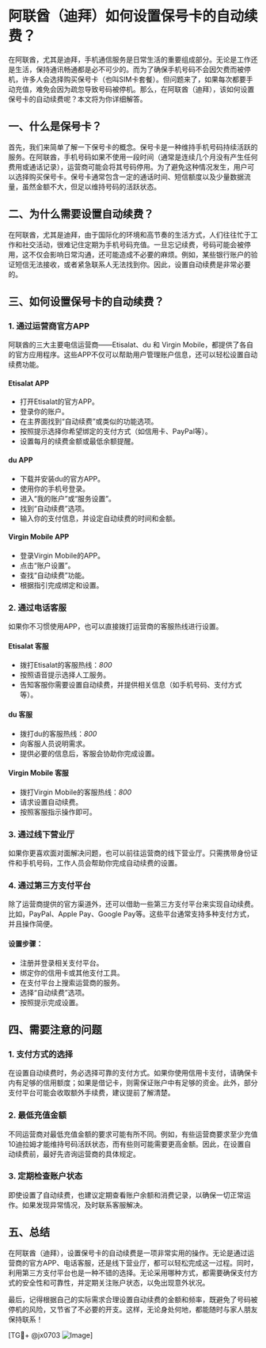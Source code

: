 # 阿联酋（迪拜）如何设置保号卡的自动续费？

在阿联酋，尤其是迪拜，手机通信服务是日常生活的重要组成部分。无论是工作还是生活，保持通讯畅通都是必不可少的。而为了确保手机号码不会因欠费而被停机，许多人会选择购买保号卡（也叫SIM卡套餐）。但问题来了，如果每次都要手动充值，难免会因为疏忽导致号码被停机。那么，在阿联酋（迪拜），该如何设置保号卡的自动续费呢？本文将为你详细解答。

## 一、什么是保号卡？

首先，我们来简单了解一下保号卡的概念。保号卡是一种维持手机号码持续活跃的服务。在阿联酋，手机号码如果不使用一段时间（通常是连续几个月没有产生任何费用或通话记录），运营商可能会将其号码停用。为了避免这种情况发生，用户可以选择购买保号卡。保号卡通常包含一定的通话时间、短信额度以及少量数据流量，虽然金额不大，但足以维持号码的活跃状态。

## 二、为什么需要设置自动续费？

在阿联酋，尤其是迪拜，由于国际化的环境和高节奏的生活方式，人们往往忙于工作和社交活动，很难记住定期为手机号码充值。一旦忘记续费，号码可能会被停用，这不仅会影响日常沟通，还可能造成不必要的麻烦。例如，某些银行账户的验证短信无法接收，或者紧急联系人无法找到你。因此，设置自动续费是非常必要的。

## 三、如何设置保号卡的自动续费？

### 1. **通过运营商官方APP**

阿联酋的三大主要电信运营商——Etisalat、du 和 Virgin Mobile，都提供了各自的官方应用程序。这些APP不仅可以帮助用户管理账户信息，还可以轻松设置自动续费功能。

#### Etisalat APP
- 打开Etisalat的官方APP。
- 登录你的账户。
- 在主界面找到“自动续费”或类似的功能选项。
- 按照提示选择你希望绑定的支付方式（如信用卡、PayPal等）。
- 设置每月的续费金额或最低余额提醒。

#### du APP
- 下载并安装du的官方APP。
- 使用你的手机号登录。
- 进入“我的账户”或“服务设置”。
- 找到“自动续费”选项。
- 输入你的支付信息，并设定自动续费的时间和金额。

#### Virgin Mobile APP
- 登录Virgin Mobile的APP。
- 点击“账户设置”。
- 查找“自动续费”功能。
- 根据指引完成绑定和设置。

### 2. **通过电话客服**

如果你不习惯使用APP，也可以直接拨打运营商的客服热线进行设置。

#### Etisalat 客服
- 拨打Etisalat的客服热线：*800*
- 按照语音提示选择人工服务。
- 告知客服你需要设置自动续费，并提供相关信息（如手机号码、支付方式等）。

#### du 客服
- 拨打du的客服热线：*800*
- 向客服人员说明需求。
- 提供必要的信息后，客服会协助你完成设置。

#### Virgin Mobile 客服
- 拨打Virgin Mobile的客服热线：*800*
- 请求设置自动续费。
- 按照客服指示操作即可。

### 3. **通过线下营业厅**

如果你更喜欢面对面解决问题，也可以前往运营商的线下营业厅。只需携带身份证件和手机号码，工作人员会帮助你完成自动续费的设置。

### 4. **通过第三方支付平台**

除了运营商提供的官方渠道外，还可以借助一些第三方支付平台来实现自动续费。比如，PayPal、Apple Pay、Google Pay等。这些平台通常支持多种支付方式，并且操作简便。

#### 设置步骤：
- 注册并登录相关支付平台。
- 绑定你的信用卡或其他支付工具。
- 在支付平台上搜索运营商的服务。
- 选择“自动续费”选项。
- 按照提示完成设置。

## 四、需要注意的问题

### 1. **支付方式的选择**
在设置自动续费时，务必选择可靠的支付方式。如果你使用信用卡支付，请确保卡内有足够的信用额度；如果是借记卡，则需保证账户中有足够的资金。此外，部分支付平台可能会收取额外手续费，建议提前了解清楚。

### 2. **最低充值金额**
不同运营商对最低充值金额的要求可能有所不同。例如，有些运营商要求至少充值10迪拉姆才能维持号码活跃状态，而有些则可能需要更高金额。因此，在设置自动续费前，最好先咨询运营商的具体规定。

### 3. **定期检查账户状态**
即使设置了自动续费，也建议定期查看账户余额和消费记录，以确保一切正常运作。如果发现异常情况，及时联系客服解决。

## 五、总结

在阿联酋（迪拜），设置保号卡的自动续费是一项非常实用的操作。无论是通过运营商的官方APP、电话客服，还是线下营业厅，都可以轻松完成这一过程。同时，利用第三方支付平台也是一种不错的选择。无论采用哪种方式，都需要确保支付方式的安全性和可靠性，并定期关注账户状态，以免出现意外状况。

最后，记得根据自己的实际需求合理设置自动续费的金额和频率，既避免了号码被停机的风险，又节省了不必要的开支。这样，无论身处何地，都能随时与家人朋友保持联系！

[TG💪+ @jx0703 ![Image](https://github.com/user-attachments/assets/dbca1d08-cadb-493c-b0ec-ad6f7a83f270)]